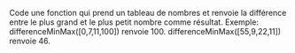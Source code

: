 Code une fonction qui prend un tableau de nombres et renvoie la différence entre le plus grand et le plus petit nombre comme résultat.
Exemple:
differenceMinMax([0,7,11,100]) renvoie 100.
differenceMinMax([55,9,22,11]) renvoie 46.

